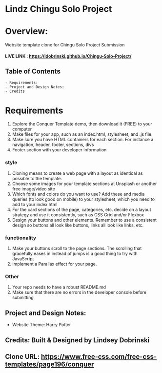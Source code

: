 # Lindz Chingu Solo Project

# Overview:

Website template clone for Chingu Solo Project Submission

#### LIVE LINK : https://ldobrinski.github.io/Chingu-Solo-Project/


 ## Table of Contents
    - Requirements:
    - Project and Design Notes:
    - Credits


# Requirements
1. Explore the Conquer Template demo, then download it (FREE) to your computer
2. Make files for your app, such as an index.html, stylesheet, and .js file.
3. Make sure you have HTML containers for each section. For instance a navigation, header, footer, sections, divs
4. Footer section with your developer information
### style
1. Cloning means to create a web page with a layout as identical as possible to the template.
2. Choose some images for your template sections at Unsplash or another free image/video site
3. Which fonts and colors do you want to use? Add these and media queries (to look good on mobile) to your stylesheet, which you need to add to your index.html
4. For the card sections of the page, categories, etc. decide on a layout strategy and use it consistently, such as CSS Grid and/or Flexbox
5. Design your buttons and other elements. Remember to use a consistent design so buttons all look like buttons, links all look like links, etc.
### functionality
1. Make your buttons scroll to the page sections. The scrolling that gracefully eases in instead of jumps is a good thing to try with JavaScript
2. Implement a Parallax effect for your page.
### Other
1. Your repo needs to have a robust README.md
2. Make sure that there are no errors in the developer console before submitting

## Project and Design Notes:
- Website Theme: Harry Potter



## Credits: Built & Designed by Lindsey Dobrinski
## Clone URL: https://www.free-css.com/free-css-templates/page196/conquer



